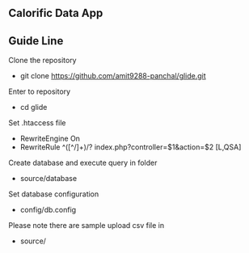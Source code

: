 
## Calorific Data App

## Guide Line

Clone the repository

- git clone https://github.com/amit9288-panchal/glide.git

Enter to repository

- cd glide

Set .htaccess file

- RewriteEngine On
- RewriteRule ^([^/]+)/? index.php?controller=$1&action=$2 [L,QSA] 

Create database and execute query in folder

- source/database

Set database configuration 

- config/db.config

Please note there are sample upload csv file in
- source/
